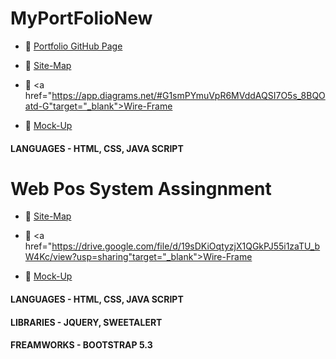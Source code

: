 # MyPortFolioNew
* 🔗 <a href="https://sewmisithara.github.io/MyPortfolio/"       target="_blank">Portfolio GitHub Page</a>

* 🔗 <a href="https://app.diagrams.net/#G1BNDfuX2Aq7ThTc7IpxDqXJE0zN5i98-7" target="_blank">Site-Map</a>

* 🔗 <a href="https://app.diagrams.net/#G1smPYmuVpR6MVddAQSI7O5s_8BQOatd-G"target="_blank">Wire-Frame</a>

* 🔗 <a href="https://www.figma.com/file/1XaFOswIsraeY4QVtUoYhN/Untitled?type=design&node-id=0%3A1&mode=design&t=x7CtSiQZZmrhwjsZ-1 " target="_blank">Mock-Up</a>


<div align="left">

   #### LANGUAGES - HTML, CSS, JAVA SCRIPT
  <div>
    
#

# Web Pos System Assingnment

* 🔗 <a href="https://drive.google.com/file/d/1DwaLrKXj_15N7a35l7AxiQ8XSLcSnCbx/view?usp=sharing" target="_blank">Site-Map</a>

* 🔗 <a href="https://drive.google.com/file/d/19sDKiOqtyzjX1QGkPJ55i1zaTU_bW4Kc/view?usp=sharing"target="_blank">Wire-Frame</a>

* 🔗 <a href="https://www.figma.com/file/KENCWytkk75Z45T7pFneuK/Pos-System?type=design&node-id=0%3A1&t=1l1cQW7aQw7L4n1d-1 " target="_blank">Mock-Up</a>

<div align="left">

#### LANGUAGES - HTML, CSS, JAVA SCRIPT

#### LIBRARIES - JQUERY, SWEETALERT

#### FREAMWORKS - BOOTSTRAP 5.3

</div>

#

<div>
  <img src="" alt="">
<div>

#

<div>
  <img src="" alt="">
<div>
